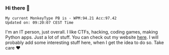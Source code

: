 ### Hi there 👋
<!-- PB START -->
```
My current MonkeyType PB is - WPM:94.21 Acc:97.42
Updated on: 09:20:07 CEST Time
```
<!-- PB END -->
I'm an IT person, just overall. I like CTFs, hacking, coding games, making Python apps. Just a lot of stuff.
You can check out my website [here](https://skill3472.github.io/).
I will probably add some interesting stuff here, when I get the idea to do so. Take care ❤️
